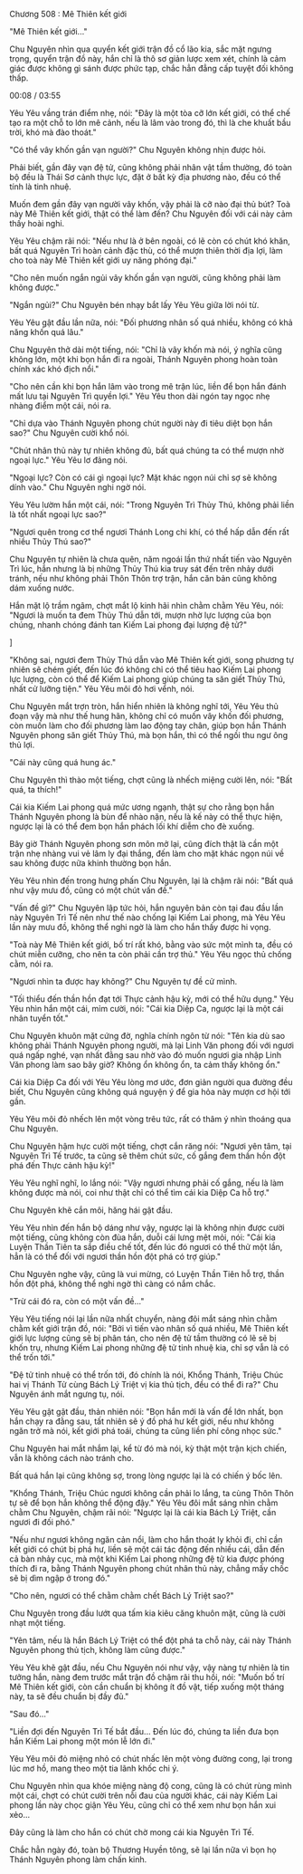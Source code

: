 




Chương 508 : Mê Thiên kết giới


"Mê Thiên kết giới..."

Chu Nguyên nhìn qua quyển kết giới trận đồ cổ lão kia, sắc mặt ngưng trọng, quyển trận đồ này, hắn chỉ là thô sơ giản lược xem xét, chính là cảm giác được không gì sánh được phức tạp, chắc hẳn đẳng cấp tuyệt đối không thấp.

00:08 / 03:55

Yêu Yêu vầng trán điểm nhẹ, nói: "Đây là một tòa cỡ lớn kết giới, có thể chế tạo ra một chỗ to lớn mê cảnh, nếu là lâm vào trong đó, thì là che khuất bầu trời, khó mà đào thoát."

"Có thể vây khốn gần vạn người?" Chu Nguyên không nhịn được hỏi.

Phải biết, gần đây vạn đệ tử, cũng không phải nhân vật tầm thường, đó toàn bộ đều là Thái Sơ cảnh thực lực, đặt ở bất kỳ địa phương nào, đều có thể tính là tinh nhuệ.

Muốn đem gần đây vạn người vây khốn, vậy phải là cỡ nào đại thủ bút? Toà này Mê Thiên kết giới, thật có thể làm đến? Chu Nguyên đối với cái này cảm thấy hoài nghi.

Yêu Yêu chậm rãi nói: "Nếu như là ở bên ngoài, có lẽ còn có chút khó khăn, bất quá Nguyên Trì hoàn cảnh đặc thù, có thể mượn thiên thời địa lợi, làm cho toà này Mê Thiên kết giới uy năng phóng đại."

"Cho nên muốn ngắn ngủi vây khốn gần vạn người, cũng không phải làm không được."

"Ngắn ngủi?" Chu Nguyên bén nhạy bắt lấy Yêu Yêu giữa lời nói từ.

Yêu Yêu gật đầu lần nữa, nói: "Đối phương nhân số quá nhiều, không có khả năng khốn quá lâu."

Chu Nguyên thở dài một tiếng, nói: "Chỉ là vây khốn mà nói, ý nghĩa cũng không lớn, một khi bọn hắn đi ra ngoài, Thánh Nguyên phong hoàn toàn chính xác khó địch nổi."

"Cho nên cần khi bọn hắn lâm vào trong mê trận lúc, liền để bọn hắn đánh mất lưu tại Nguyên Trì quyền lợi." Yêu Yêu thon dài ngón tay ngọc nhẹ nhàng điểm một cái, nói ra.

"Chỉ dựa vào Thánh Nguyên phong chút người này đi tiêu diệt bọn hắn sao?" Chu Nguyên cười khổ nói.

"Chút nhân thủ này tự nhiên không đủ, bất quá chúng ta có thể mượn nhờ ngoại lực." Yêu Yêu lơ đãng nói.

"Ngoại lực? Còn có cái gì ngoại lực? Mặt khác ngọn núi chỉ sợ sẽ không dính vào." Chu Nguyên nghi ngờ nói.

Yêu Yêu lườm hắn một cái, nói: "Trong Nguyên Trì Thủy Thú, không phải liền là tốt nhất ngoại lực sao?"

"Ngươi quên trong cơ thể ngươi Thánh Long chi khí, có thể hấp dẫn đến rất nhiều Thủy Thú sao?"

Chu Nguyên tự nhiên là chưa quên, năm ngoái lần thứ nhất tiến vào Nguyên Trì lúc, hắn nhưng là bị những Thủy Thú kia truy sát đến trên nhảy dưới tránh, nếu như không phải Thôn Thôn trợ trận, hắn căn bản cũng không dám xuống nước.

Hắn mặt lộ trầm ngâm, chợt mắt lộ kinh hãi nhìn chằm chằm Yêu Yêu, nói: "Ngươi là muốn ta đem Thủy Thú dẫn tới, mượn nhờ lực lượng của bọn chúng, nhanh chóng đánh tan Kiếm Lai phong đại lượng đệ tử?"

]

"Không sai, ngươi đem Thủy Thú dẫn vào Mê Thiên kết giới, song phương tự nhiên sẽ chém giết, đến lúc đó không chỉ có thể tiêu hao Kiếm Lai phong lực lượng, còn có thể để Kiếm Lai phong giúp chúng ta săn giết Thủy Thú, nhất cử lưỡng tiện." Yêu Yêu môi đỏ hơi vểnh, nói.

Chu Nguyên mắt trợn tròn, hắn hiển nhiên là không nghĩ tới, Yêu Yêu thủ đoạn vậy mà như thế hung hãn, không chỉ có muốn vây khốn đối phương, còn muốn làm cho đối phương làm lao động tay chân, giúp bọn hắn Thánh Nguyên phong săn giết Thủy Thú, mà bọn hắn, thì có thể ngồi thu ngư ông thủ lợi.

"Cái này cũng quá hung ác."

Chu Nguyên thì thào một tiếng, chợt cũng là nhếch miệng cười lên, nói: "Bất quá, ta thích!"

Cái kia Kiếm Lai phong quá mức ương ngạnh, thật sự cho rằng bọn hắn Thánh Nguyên phong là bùn để nhào nặn, nếu là kế này có thể thực hiện, ngược lại là có thể đem bọn hắn phách lối khí diễm cho đè xuống.

Bây giờ Thánh Nguyên phong sơn môn mở lại, cũng đích thật là cần một trận nhẹ nhàng vui vẻ lâm ly đại thắng, đến làm cho mặt khác ngọn núi về sau không được nữa khinh thường bọn hắn.

Yêu Yêu nhìn đến trong hưng phấn Chu Nguyên, lại là chậm rãi nói: "Bất quá như vậy mưu đồ, cũng có một chút vấn đề."

"Vấn đề gì?" Chu Nguyên lập tức hỏi, hắn nguyên bản còn tại đau đầu lần này Nguyên Trì Tế nên như thế nào chống lại Kiếm Lai phong, mà Yêu Yêu lần này mưu đồ, không thể nghi ngờ là làm cho hắn thấy được hi vọng.

"Toà này Mê Thiên kết giới, bố trí rất khó, bằng vào sức một mình ta, đều có chút miễn cưỡng, cho nên ta còn phải cần trợ thủ." Yêu Yêu ngọc thủ chống cằm, nói ra.

"Ngươi nhìn ta được hay không?" Chu Nguyên tự đề cử mình.

"Tối thiểu đến thần hồn đạt tới Thực cảnh hậu kỳ, mới có thể hữu dụng." Yêu Yêu nhìn hắn một cái, mỉm cười, nói: "Cái kia Diệp Ca, ngược lại là một cái nhân tuyển tốt."

Chu Nguyên khuôn mặt cứng đờ, nghĩa chính ngôn từ nói: "Tên kia dù sao không phải Thánh Nguyên phong người, mà lại Linh Văn phong đối với ngươi quá ngấp nghé, vạn nhất đằng sau nhờ vào đó muốn ngươi gia nhập Linh Văn phong làm sao bây giờ? Không ổn không ổn, ta cảm thấy không ổn."

Cái kia Diệp Ca đối với Yêu Yêu lòng mơ ước, đơn giản người qua đường đều biết, Chu Nguyên cũng không quá nguyện ý để gia hỏa này mượn cơ hội tới gần.

Yêu Yêu môi đỏ nhếch lên một vòng trêu tức, rất có thâm ý nhìn thoáng qua Chu Nguyên.

Chu Nguyên hậm hực cười một tiếng, chợt cắn răng nói: "Ngươi yên tâm, tại Nguyên Trì Tế trước, ta cũng sẽ thêm chút sức, cố gắng đem thần hồn đột phá đến Thực cảnh hậu kỳ!"

Yêu Yêu nghĩ nghĩ, lo lắng nói: "Vậy ngươi nhưng phải cố gắng, nếu là làm không được mà nói, coi như thật chỉ có thể tìm cái kia Diệp Ca hỗ trợ."

Chu Nguyên khẽ cắn môi, hăng hái gật đầu.

Yêu Yêu nhìn đến hắn bộ dáng như vậy, ngược lại là không nhịn được cười một tiếng, cũng không còn đùa hắn, duỗi cái lưng mệt mỏi, nói: "Cái kia Luyện Thần Tiên ta sắp điều chế tốt, đến lúc đó ngươi có thể thử một lần, hẳn là có thể đối với ngươi thần hồn đột phá có trợ giúp."

Chu Nguyên nghe vậy, cũng là vui mừng, có Luyện Thần Tiên hỗ trợ, thần hồn đột phá, không thể nghi ngờ thì càng có nắm chắc.

"Trừ cái đó ra, còn có một vấn đề..."

Yêu Yêu tiếng nói lại lần nữa nhất chuyển, nàng đôi mắt sáng nhìn chằm chằm kết giới trận đồ, nói: "Bởi vì tiến vào nhân số quá nhiều, Mê Thiên kết giới lực lượng cũng sẽ bị phân tán, cho nên đệ tử tầm thường có lẽ sẽ bị khốn trụ, nhưng Kiếm Lai phong những đệ tử tinh nhuệ kia, chỉ sợ vẫn là có thể trốn tới."

"Đệ tử tinh nhuệ có thể trốn tới, đó chính là nói, Khổng Thánh, Triệu Chúc hai vị Thánh Tử cùng Bách Lý Triệt vị kia thủ tịch, đều có thể đi ra?" Chu Nguyên ánh mắt ngưng tụ, nói.

Yêu Yêu gật gật đầu, thản nhiên nói: "Bọn hắn mới là vấn đề lớn nhất, bọn hắn chạy ra đằng sau, tất nhiên sẽ ý đồ phá hư kết giới, nếu như không ngăn trở mà nói, kết giới phá toái, chúng ta cũng liền phí công nhọc sức."

Chu Nguyên hai mắt nhắm lại, kể từ đó mà nói, kỳ thật một trận kịch chiến, vẫn là không cách nào tránh cho.

Bất quá hắn lại cũng không sợ, trong lòng ngược lại là có chiến ý bốc lên.

"Khổng Thánh, Triệu Chúc ngươi không cần phải lo lắng, ta cùng Thôn Thôn tự sẽ để bọn hắn không thể động đậy." Yêu Yêu đôi mắt sáng nhìn chằm chằm Chu Nguyên, chậm rãi nói: "Ngược lại là cái kia Bách Lý Triệt, cần ngươi đi đối phó."

"Nếu như ngươi không ngăn cản nổi, làm cho hắn thoát ly khỏi đi, chỉ cần kết giới có chút bị phá hư, liền sẽ một cái tác động đến nhiều cái, dẫn đến cả bàn nhảy cục, mà một khi Kiếm Lai phong những đệ tử kia được phóng thích đi ra, bằng Thánh Nguyên phong chút nhân thủ này, chẳng mấy chốc sẽ bị dìm ngập ở trong đó."

"Cho nên, ngươi có thể chằm chằm chết Bách Lý Triệt sao?"

Chu Nguyên trong đầu lướt qua tấm kia kiêu căng khuôn mặt, cũng là cười nhạt một tiếng.

"Yên tâm, nếu là hắn Bách Lý Triệt có thể đột phá ta chỗ này, cái này Thánh Nguyên phong thủ tịch, không làm cũng được."

Yêu Yêu khẽ gật đầu, nếu Chu Nguyên nói như vậy, vậy nàng tự nhiên là tin tưởng hắn, nàng đem trước mắt trận đồ chậm rãi thu hồi, nói: "Muốn bố trí Mê Thiên kết giới, còn cần chuẩn bị không ít đồ vật, tiếp xuống một tháng này, ta sẽ đều chuẩn bị đầy đủ."

"Sau đó..."

"Liền đợi đến Nguyên Trì Tế bắt đầu... Đến lúc đó, chúng ta liền đưa bọn hắn Kiếm Lai phong một món lễ lớn đi."

Yêu Yêu môi đỏ miệng nhỏ có chút nhấc lên một vòng đường cong, lại trong lúc mơ hồ, mang theo một tia lãnh khốc chi ý.

Chu Nguyên nhìn qua khóe miệng nàng độ cong, cũng là có chút rùng mình một cái, chợt có chút cười trên nỗi đau của người khác, cái này Kiếm Lai phong lần này chọc giận Yêu Yêu, cũng chỉ có thể xem như bọn hắn xui xẻo...

Đây cũng là làm cho hắn có chút chờ mong cái kia Nguyên Trì Tế.

Chắc hẳn ngày đó, toàn bộ Thương Huyền tông, sẽ lại lần nữa vì bọn họ Thánh Nguyên phong làm chấn kinh.




